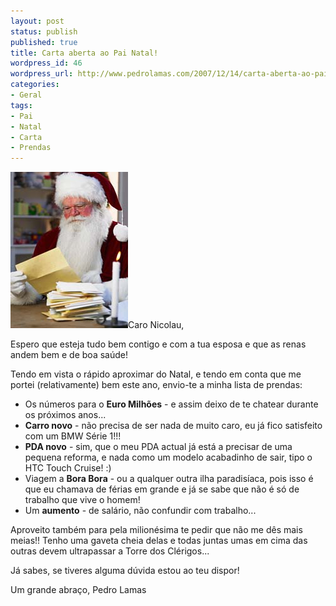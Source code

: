 ```yaml
---
layout: post
status: publish
published: true
title: Carta aberta ao Pai Natal!
wordpress_id: 46
wordpress_url: http://www.pedrolamas.com/2007/12/14/carta-aberta-ao-pai-natal/
categories:
- Geral
tags:
- Pai
- Natal
- Carta
- Prendas
---
```

![Pai Natal a ler as cartas de Natal](/wp-content/uploads/2007/12/23465837.jpg)Caro Nicolau,

Espero que esteja tudo bem contigo e com a tua esposa e que as renas andem bem e de boa saúde!

Tendo em vista o rápido aproximar do Natal, e tendo em conta que me portei (relativamente) bem este ano, envio-te a minha lista de prendas:

-   Os números para o **Euro Milhões** - e assim deixo de te chatear durante os próximos anos...
-   **Carro novo** - não precisa de ser nada de muito caro, eu já fico satisfeito com um BMW Série 1!!!
-   **PDA novo** - sim, que o meu PDA actual já está a precisar de uma pequena reforma, e nada como um modelo acabadinho de sair, tipo o HTC Touch Cruise! :)
-   Viagem a **Bora Bora** - ou a qualquer outra ilha paradisíaca, pois isso é que eu chamava de férias em grande e já se sabe que não é só de trabalho que vive o homem!
-   Um **aumento** - de salário, não confundir com trabalho...

Aproveito também para pela milionésima te pedir que não me dês mais meias!! Tenho uma gaveta cheia delas e todas juntas umas em cima das outras devem ultrapassar a Torre dos Clérigos...

Já sabes, se tiveres alguma dúvida estou ao teu dispor!

Um grande abraço, Pedro Lamas
